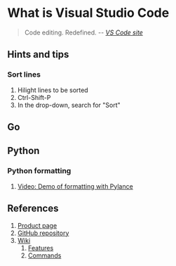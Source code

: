 # What is Visual Studio Code

> Code editing. Redefined.
> -- *[VS Code site](https://code.visualstudio.com/)*

## Hints and tips

### Sort lines

1. Hilight lines to be sorted
1. Ctrl-Shift-P
1. In the drop-down, search for "Sort"

## Go

## Python

### Python formatting

1. [Video: Demo of formatting with Pylance](https://youtu.be/mt91AHxUyMw?t=719)

## References

1. [Product page](https://code.visualstudio.com/)
1. [GitHub repository](https://github.com/golang/vscode-go)
1. [Wiki](https://github.com/golang/vscode-go/wiki)
    1. [Features](https://github.com/golang/vscode-go/wiki/features)
    1. [Commands](https://github.com/golang/vscode-go/wiki/commands)
